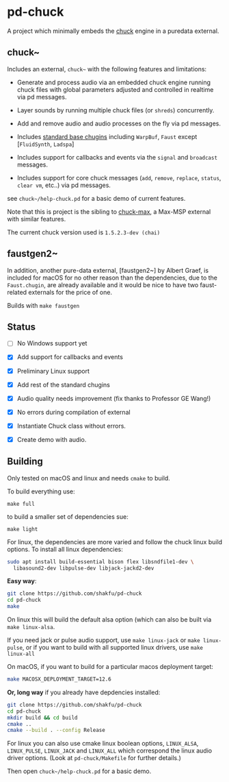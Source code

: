 # pd-chuck

A project which minimally embeds the [chuck](https://chuck.stanford.edu) engine in a puredata external.

## chuck~

Includes an external, `chuck~` with the following features and limitations:

- Generate and process audio via an embedded chuck engine running chuck files with global parameters adjusted and controlled in realtime via pd messages.

- Layer sounds by running multiple chuck files (or `shreds`) concurrently.

- Add and remove audio and audio processes on the fly via pd messages.

- Includes [standard base chugins](https://github.com/ccrma/chugins) including `WarpBuf`, `Faust` except [`FluidSynth`, `Ladspa`]

- Includes support for callbacks and events via the `signal` and `broadcast` messages.

- Includes support for core chuck messages (`add`, `remove`, `replace`, `status`, `clear vm`, etc..) via pd messages.

see `chuck~/help-chuck.pd` for a basic demo of current features.

Note that this is project is the sibling to [chuck-max](https://github.com/shakfu/chuck-max), a Max-MSP external with similar features.

The current chuck version used is `1.5.2.3-dev (chai)`


## faustgen2~

In addition, another pure-data external, [faustgen2~] by Albert Graef, is included for macOS for no other reason than the dependencies, due to the `Faust.chugin`, are already available and it would be nice to have two faust-related externals for the price of one.

Builds with `make faustgen`


## Status

- [ ] No Windows support yet
- [x] Add support for callbacks and events
- [X] Preliminary Linux support
- [x] Add rest of the standard chugins
- [x] Audio quality needs improvement (fix thanks to Professor GE Wang!)
- [x] No errors during compilation of external
- [x] Instantiate Chuck class without errors.
- [x] Create demo with audio.


## Building

Only tested on macOS and linux and needs `cmake` to build.

To build everything use:

```
make full
```

to build a smaller set of dependencies sue:

```
make light
```

For linux, the dependencies are more varied and follow the chuck linux build options. To install all linux dependencies:

```bash
sudo apt install build-essential bison flex libsndfile1-dev \
  libasound2-dev libpulse-dev libjack-jackd2-dev
```

**Easy way**:

```bash
git clone https://github.com/shakfu/pd-chuck
cd pd-chuck
make
```

On linux this will build the default alsa option (which can also be built via `make linux-alsa`.

If you need jack or pulse audio support, use `make linux-jack` or `make linux-pulse`, or if you want to build with all supported linux drivers, use `make linux-all`

On macOS, if you want to build for a particular macos deployment target:

```bash
make MACOSX_DEPLOYMENT_TARGET=12.6
```

**Or, long way** if you already have depdencies installed:

```bash
git clone https://github.com/shakfu/pd-chuck
cd pd-chuck
mkdir build && cd build
cmake ..
cmake --build . --config Release
```

For linux you can also use cmake linux boolean options, `LINUX_ALSA`, `LINUX_PULSE`, `LINUX_JACK` and `LINUX_ALL` which correspond the linux audio driver options. (Look at `pd-chuck/Makefile` for further details.)

Then open `chuck~/help-chuck.pd` for a basic demo.
